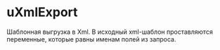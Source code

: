 # uXmlExport

Шаблонная выгрузка в Xml. В исходный xml-шаблон проставляются переменные, которые равны именам полей из запроса. 
